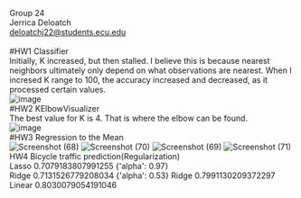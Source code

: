 Group 24 \
Jerrica Deloatch \
deloatchj22@students.ecu.edu \
\
#HW1
Classifier\
Initially, K increased, but then stalled. I believe this is because nearest neighbors ultimately only depend on what observations are nearest. When I incresed K range to 100, the accuracy increased and decreased, as it processed certain values. \
![image](https://user-images.githubusercontent.com/113311736/190349328-acd60667-48b2-4792-9128-c26b90bcad37.png)
\
#HW2
KElbowVisualizer\
The best value for K is 4. That is where the elbow can be found. \
![image](https://user-images.githubusercontent.com/113311736/192155063-a1e1a3f6-186e-4fa4-9406-9644cc61df78.png)
\
#HW3
Regression to the Mean
\
![Screenshot (68)](https://user-images.githubusercontent.com/113311736/194206815-30e64ee5-58f2-4a48-b1e4-263367835ddd.png)
![Screenshot (70)](https://user-images.githubusercontent.com/113311736/194206842-61b37eed-d679-46bf-ae45-bb22b2078206.png)
![Screenshot (69)](https://user-images.githubusercontent.com/113311736/194206850-ad704abe-9138-4231-ba31-0d5b731bc7ce.png)
![Screenshot (71)](https://user-images.githubusercontent.com/113311736/194206868-221fdf89-a3d0-488b-8382-aca372bda29a.png)
\
HW4
Bicycle traffic prediction(Regularization)
\
Lasso
0.7079183807991255
{'alpha': 0.97}
\
Ridge
0.7131526779208034
{'alpha': 0.53}
Ridge
0.7991130209372297
\
Linear
0.8030079054191046

